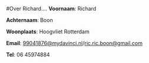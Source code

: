 #Over Richard....
**Voornaam**: Richard

**Achternaam**: Boon

**Woonplaats**: Hoogvliet Rotterdam

**Email**: [99041876@mydavinci.nl](99041876@mydavinci.nl)/[ric.ric.boon@gmail.com](ric.ric.boon@gmail.com)

**Tel**: 06 45974884